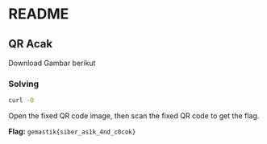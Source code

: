 # README

## QR Acak

Download Gambar berikut

### Solving

```bash
curl -O
```

Open the fixed QR code image, then scan the fixed QR code to get the flag.

**Flag:** `gemastik{siber_as1k_4nd_c0cok}`
